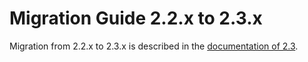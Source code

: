 <a id="migration-2-3"></a>
# Migration Guide 2.2.x to 2.3.x

Migration from 2.2.x to 2.3.x is described in the 
[documentation of 2.3](http://doc.akka.io/docs/akka/2.3.12/project/migration-guide-2.2.x-2.3.x.html).
